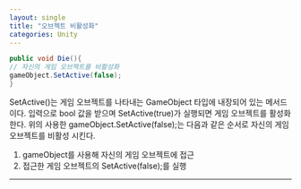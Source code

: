 ```yaml
---
layout: single
title: "오브젝트 비활성화"
categories: Unity
---
```


```C#
public void Die(){
// 자신의 게임 오브젝트를 비활성화
gameObject.SetActive(false);
}
```
SetActive()는 게임 오브젝트를 나타내는 GameObject 타입에 내장되어 있는 메서드이다.
입력으로 bool 값을 받으며 SetActive(true)가 실행되면 게임 오브젝트를 활성화한다.
위의 사용한 gameObject.SetActive(false);는 다음과 같은 순서로 자신의 게임 오브젝트를 비활성 시킨다.
1. gameObject를 사용해 자신의 게임 오브젝트에 접근
2. 접근한 게임 오브젝트의 SetActive(false);를 실행
***
